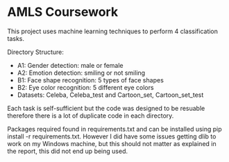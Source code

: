# AMLS Coursework
This project uses machine learning techniques to perform 4 classification tasks.

Directory Structure:
* A1: Gender detection: male or female
* A2: Emotion detection: smiling or not smiling
* B1: Face shape recognition: 5 types of face shapes
* B2: Eye color recognition: 5 different eye colors
* Datasets: Celeba, Celeba_test and Cartoon_set, Cartoon_set_test

Each task is self-sufficient but the code was designed to be resuable
 therefore there is a lot of duplicate code in each directory.

Packages required found in requirements.txt and can be installed using pip install -r requirements.txt.
  However I did have some issues getting dlib to work on my Windows machine, but this should not matter as
  explained in the report, this did not end up being used.